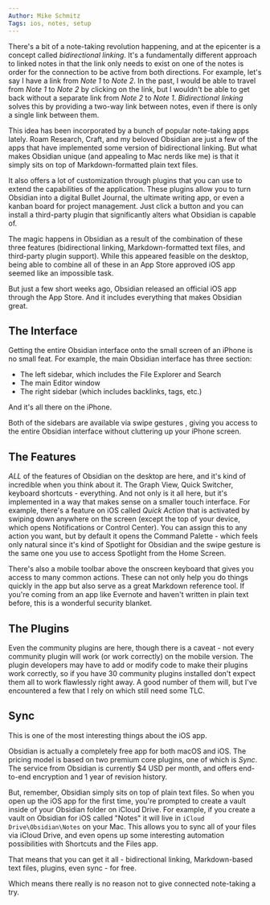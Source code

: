 ```yaml
---
Author: Mike Schmitz
Tags: ios, notes, setup
---
```


There's a bit of a note-taking revolution happening, and at the epicenter is a concept called *bidirectional linking*. It's a fundamentally different approach to linked notes in that the link only needs to exist on one of the notes is order for the connection to be active from both directions. For example, let's say I have a link from *Note 1* to *Note 2*. In the past, I would be able to travel from *Note 1* to *Note 2* by clicking on the link, but I wouldn't be able to get back without a separate link from *Note 2* to *Note 1*. *Bidirectional linking* solves this by providing a two-way link between notes, even if there is only a single link between them.

This idea has been incorporated by a bunch of popular note-taking apps lately. Roam Research, Craft, and my beloved Obsidian are just a few of the apps that have implemented some version of bidirectional linking. But what makes Obsidian unique (and appealing to Mac nerds like me) is that it simply sits on top of Markdown-formatted plain text files. 

It also offers a lot of customization through plugins that you can use to extend the capabilities of the application. These plugins allow you to turn Obsidian into a digital Bullet Journal, the ultimate writing app, or even a kanban board for project management. Just click a button and you can install a third-party plugin that significantly alters what Obsidian is capable of.

The magic happens in Obsidian as a result of the combination of these three features (bidirectional linking, Markdown-formatted text files, and third-party plugin support). While this appeared feasible on the desktop, being able to combine all of these in an App Store approved iOS app seemed like an impossible task.

But just a few short weeks ago, Obsidian released an official iOS app through the App Store. And it includes everything that makes Obsidian great.

## The Interface

Getting the entire Obsidian interface onto the small screen of an iPhone  is no small feat. For example, the main Obsidian interface has three section:
- The left sidebar, which includes the File Explorer and Search
- The main Editor window
- The right sidebar (which includes backlinks, tags, etc.)

And it's all there on the iPhone.

Both of the sidebars are available via swipe gestures , giving you access to the entire Obsidian interface without cluttering up your iPhone screen.

## The Features

*ALL* of the features of Obsidian on the desktop are here, and it's kind of incredible when you think about it. The Graph View, Quick Switcher, keyboard shortcuts - everything. And not only is it all here, but it's  implemented in a way that makes sense on a smaller touch interface. For example, there's a feature on iOS called *Quick Action* that is activated by swiping down anywhere on the screen (except the top of your device, which opens Notifications or Control Center). You can assign this to any action you want, but by default it opens the Command Palette - which feels only natural since it's kind of Spotlight for Obsidian and the swipe gesture is the same one you use to access Spotlight from the Home Screen.

There's also a mobile toolbar above the onscreen keyboard that gives you access to many common actions. These can not only help you do things quickly in the app but also serve as a great Markdown reference tool.  If you're coming from an app like Evernote and haven't written in plain text before, this is a wonderful security blanket.

## The Plugins

Even the community plugins are here, though there is a caveat - not every community plugin will work (or work correctly) on the mobile version. The plugin developers may have to add or modify code to make their plugins work correctly, so if you have 30 community plugins installed don't expect them all to work flawlessly right away. A good number of them will, but I've encountered a few that I rely on which still need some TLC.

## Sync

This is one of the most interesting things about the iOS app.

Obsidian is actually a completely free app for both macOS and iOS. The pricing model is based on two premium core plugins, one of which is *Sync*. The service from Obsidian is currently $4 USD per month, and offers end-to-end encryption and 1 year of revision history.

But, remember, Obsidian simply sits on top of plain text files. So when you open up the iOS app for the first time, you're prompted to create a vault inside of your Obsidian folder on iCloud Drive. For example, if you create a vault on Obsidian for iOS called "Notes" it will live in `iCloud Drive\Obsidian\Notes` on your Mac. This allows you to sync all of your files via iCloud Drive, and even opens up some interesting automation possibilities with Shortcuts and the Files app.

That means that you can get it all - bidirectional linking, Markdown-based text files, plugins, even sync - for free.

Which means there really is no reason not to give connected note-taking a try.